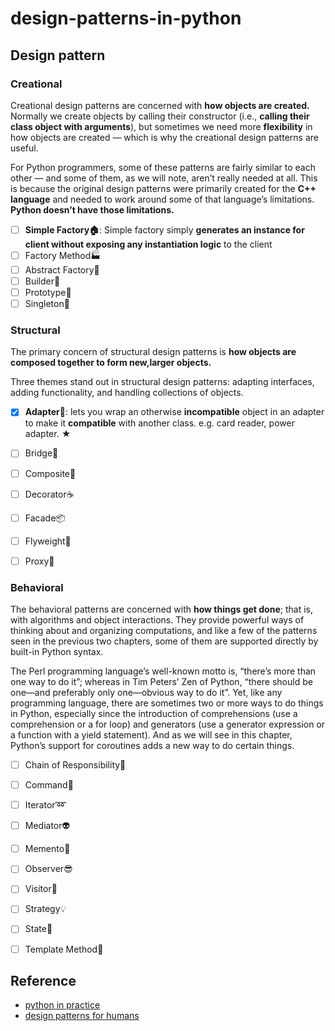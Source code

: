 # design-patterns-in-python


## Design pattern

### Creational 
Creational design patterns are concerned with **how objects are created.** Normally we create objects by calling their constructor (i.e., **calling their class object with arguments**), but sometimes we need more **flexibility** in how objects are created — which is why the creational design patterns are useful.

For Python programmers, some of these patterns are fairly similar to each other — and some of them, as we will note, aren’t really needed at all. This is because the original design patterns were primarily created for the **C++ language** and needed to work around some of that language’s limitations. **Python doesn’t have those limitations.**

- [ ] **Simple Factory🏠**: Simple factory simply **generates an instance for client without exposing any instantiation logic** to the client
- [ ] Factory Method🏭 
- [ ] Abstract Factory🔨 
- [ ] Builder👷
- [ ] Prototype🐑 
- [ ] Singleton💍

### Structural 
The primary concern of structural design patterns is **how objects are composed together to form new,larger objects.**

Three themes stand out in structural design patterns: adapting interfaces, adding functionality, and handling collections of objects.

- [x] **Adapter🔌**: lets you wrap an otherwise **incompatible** object in an adapter to make it **compatible** with another class. e.g. card reader, power adapter. ★
- [ ] Bridge🚡
- [ ] Composite🌿 
- [ ] Decorator☕
- [ ] Facade📦
- [ ] Flyweight🍃
- [ ] Proxy🎱


### Behavioral                 
The behavioral patterns are concerned with **how things get done**; that is, with algorithms and object interactions. They provide powerful ways of thinking about and organizing computations, and like a few of the patterns seen in the previous two chapters, some of them are supported directly by built-in Python syntax.

The Perl programming language’s well-known motto is, “there’s more than one way to do it”; whereas in Tim Peters’ Zen of Python, “there should be one—and preferably only one—obvious way to do it”. Yet, like any programming language, there are sometimes two or more ways to do things in Python, especially since the introduction of comprehensions (use a comprehension or a for loop) and generators (use a generator expression or a function with a yield statement). And as we will see in this chapter, Python’s support for coroutines adds a new way to do certain things.


- [ ] Chain of Responsibility🔗
- [ ] Command👮
- [ ] Iterator➿
- [ ] Mediator👽
- [ ] Memento💾 
- [ ] Observer😎 
- [ ] Visitor🏃
- [ ] Strategy💡
- [ ] State💢
- [ ] Template Method📒 


## Reference

- [python in practice](https://github.com/lovexiaov/python-in-practice)
- [design patterns for humans](https://github.com/kamranahmedse/design-patterns-for-humans)